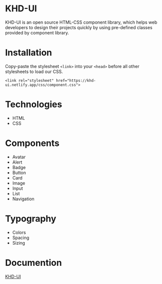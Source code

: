 # KHD-UI

KHD-UI is an open source HTML-CSS component library, which helps web developers to design their projects quickly by using pre-defined classes provided by component library.

# Installation

Copy-paste the stylesheet `<link>` into your `<head>` before all other stylesheets to load our CSS.

`<link rel="stylesheet" href="https://khd-ui.netlify.app/css/component.css">`

# Technologies

- HTML
- CSS

# Components

- Avatar
- Alert
- Badge
- Button
- Card
- Image
- Input
- List
- Navigation

# Typography

- Colors
- Spacing
- Sizing

# Documention

[KHD-UI](https://khd-ui.netlify.app/)
